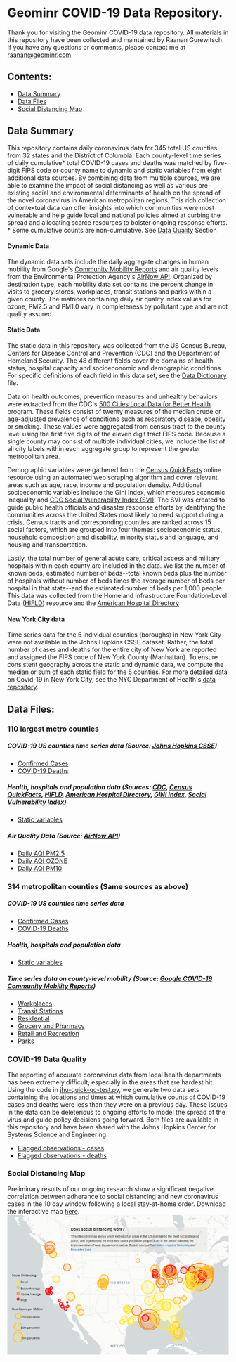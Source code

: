 # Geominr COVID-19 Data Repository.
Thank you for visiting the Geominr COVID-19 data repository. All materials in this repository have been collected and maintained by Raanan Gurewitsch. If you have any questions or comments, please contact me at raanan@geominr.com.

## Contents:
* [Data Summary](https://github.com/geominr/covid-19#data-summary)
* [Data Files](https://github.com/geominr/covid-19#data-files)
* [Social Distancing Map](https://github.com/geominr/covid-19#data-files)

## Data Summary
This repository contains daily coronavirus data for 345 total US counties from 32 states and the District of Columbia. Each county-level time series of daily cumulative* total COVID-19 cases and deaths was matched by five-digit FIPS code or county name to dynamic and static variables from eight additional data sources. By combining data from multiple sources, we are able to examine the impact of social distancing as well as various pre-existing social and environmental determinants of health on the spread of the novel coronavirus in American metropolitan regions. This rich collection of contextual data can offer insights into which communities were most vulnerable and help guide local and national policies aimed at curbing the spread and allocating scarce resources to bolster ongoing response efforts.  
\* Some cumulative counts are non-cumulative. See [Data Quality](https://github.com/geominr/covid-19#covid-19-data-quality) Section
#### Dynamic Data
The dynamic data sets include the daily aggregate changes in human mobility from Google's [Community Mobility Reports](https://www.google.com/covid19/mobility/) and air quality levels from the Environmental Protection Agency's [AirNow API](https://docs.airnowapi.org/webservices). Organized by destination type, each mobility data set contains the percent change in visits to grocery stores, workplaces, transit stations and parks within a given county. The matrices containing daily air quality index values for ozone, PM2.5 and PM1.0 vary in completeness by pollutant type and are not quality assured.
#### Static Data
<p>The static data in this repository was collected from the US Census Bureau, Centers for Disease Control and Prevention (CDC) and the Department of Homeland Security. The 48 different fields cover the domains of health status, hospital capacity and socioeconomic and demographic conditions. For specific definitions of each field in this data set, see the <a href="https://github.com/geominr/covid-19/blob/master/StaticDataDictionary.csv">Data Dictionary</a> file.</p>
<p>Data on health outcomes, prevention measures and unhealthy behaviors were extracted from the CDC's <a href="https://chronicdata.cdc.gov/500-Cities/500-Cities-Local-Data-for-Better-Health-2019-relea/6vp6-wxuq">500 Cities Local Data for Better Health</a> program. These fields consist of twenty measures of the median crude or age-adjusted prevalence of conditions such as respiratory disease, obesity or smoking. These values were aggregated from census tract to the county level using the first five digits of the eleven digit tract FIPS code. Because a single county may consist of multiple individual cities, we include the list of all city labels within each aggregate group to represent the greater metropolitan area. </p>
<p>Demographic variables were gathered from the <a href="https://www.census.gov/quickfacts/fact/table/US/PST045219">Census QuickFacts</a> online resource using an automated web scraping algorithm and cover relevant areas such as age, race, income and population density. Additional socioeconomic variables include the Gini Index, which measures economic inequality and <a href="https://svi.cdc.gov/index.html">CDC Social Vulnerability Index (SVI)</a>. The SVI was created to guide public health officials and disaster response efforts by identifying the communities across the United States most likely to need support during a crisis. Census tracts and corresponding counties are ranked across 15 social factors, which are grouped into four themes: socioeconomic status, household composition amd disability, minority status and language, and housing and transportation.</p> 
<p>Lastly, the total number of general acute care, critical access and military hospitals within each county are included in the data. We list the number of known beds, estimated number of beds--total known beds plus the number of hospitals without number of beds times the average number of beds per hospital in that state--and the estimated number of beds per 1,000 people. This data was collected from the Homeland Infrastructure Foundation-Level Data (<a href="https://hifld-geoplatform.opendata.arcgis.com/datasets/hospitals">HIFLD</a>) resource and the <a href="https://www.ahd.com/state_statistics.html">American Hospital Directory</a></p>

#### New York City data
Time series data for the 5 individual counties (boroughs) in New York City were not available in the Johns Hopkins CSSE dataset. Rather, the total number of cases and deaths for the entire city of New York are reported and assigned the FIPS code of New York County (Manhattan). To ensure consistent geography across the static and dynamic data, we compute the median or sum of each static field for the 5 counties. For more detailed data on Covid-19 in New York City, see the NYC Department of Health's [data repository](https://github.com/nychealth/coronavirus-data).
 
## Data Files:
### 110 largest metro counties
##### COVID-19 US counties time series data (Source: [Johns Hopkins CSSE](https://github.com/CSSEGISandData/COVID-19/tree/master/csse_covid_19_data/csse_covid_19_time_series))
* [Confirmed Cases](https://github.com/geominr/covid-19/blob/master/covid-county-data/110%20Cities/Covid19-cases-110USCities.csv)
* [COVID-19 Deaths](https://github.com/geominr/covid-19/blob/master/covid-county-data/110%20Cities/Covid19-deaths-110USCities.csv)

##### Health, hospitals and population data (Sources: [CDC](https://chronicdata.cdc.gov/500-Cities/500-Cities-Local-Data-for-Better-Health-2019-relea/6vp6-wxuq), [Census QuickFacts](https://www.census.gov/quickfacts/fact/table/US/PST045219), [HIFLD](https://hifld-geoplatform.opendata.arcgis.com/datasets/hospitals), [American Hospital Directory](https://www.ahd.com/state_statistics.html), [GINI Index](https://www.census.gov/topics/income-poverty/income-inequality/about/metrics/gini-index.html), [Social Vulnerability Index](https://svi.cdc.gov/index.html))
* [Static variables](https://github.com/geominr/covid-19/blob/master/covid-county-data/110%20Cities/static-110USCities.csv)

##### Air Quality Data (Source: [AirNow API](https://docs.airnowapi.org/webservices))
* [Daily AQI PM2.5](https://github.com/geominr/covid-19/blob/master/covid-county-data/110%20Cities/pm25-110.csv)
* [Daily AQI OZONE](https://github.com/geominr/covid-19/blob/master/covid-county-data/110%20Cities/ozone-110.csv)
* [Daily AQI PM10](https://github.com/geominr/covid-19/blob/master/covid-county-data/110%20Cities/pm10-110.csv)

### 314 metropolitan counties (Same sources as above)
##### COVID-19 US counties time series data
* [Confirmed Cases](https://github.com/geominr/covid-19/blob/master/covid-county-data/covid-cases.csv)
* [COVID-19 Deaths](https://github.com/geominr/covid-19/blob/master/covid-county-data/covid-deaths.csv)

##### Health, hospitals and population data
* [Static variables](https://github.com/geominr/covid-19/blob/master/covid-county-data/static.csv)

##### Time series data on county-level mobility (Source: [Google COVID-19 Community Mobility Reports](https://www.google.com/covid19/mobility/))
* [Workplaces](https://github.com/geominr/covid-19/blob/master/covid-county-data/workplaces_percent_change_from_baseline.csv)
* [Transit Stations](https://github.com/geominr/covid-19/blob/master/covid-county-data/transit_stations_percent_change_from_baseline.csv)
* [Residential](https://github.com/geominr/covid-19/blob/master/covid-county-data/residential_percent_change_from_baseline.csv)
* [Grocery and Pharmacy](https://github.com/geominr/covid-19/blob/master/covid-county-data/grocery_and_pharmacy_percent_change_from_baseline.csv)
* [Retail and Recreation](https://github.com/geominr/covid-19/blob/master/covid-county-data/retail_and_recreation_percent_change_from_baseline.csv)
* [Parks](https://github.com/geominr/covid-19/blob/master/covid-county-data/parks_percent_change_from_baseline.csv)


### COVID-19 Data Quality 
The reporting of accurate coronavirus data from local health departments has been extremely difficult, especially in the areas that are hardest hit. Using the code in [jhu-quick-qc-test.py](https://github.com/geominr/covid-19/blob/master/Data%20Quality/jhu-quick-qc-test.py), we generate two data sets containing the locations and times at which cumulative counts of COVID-19 cases and deaths were less than they were on a previous day. These issues in the data can be deleterious to ongoing efforts to model the spread of the virus and guide policy decisions going forward. Both files are available in this repository and have been shared with the Johns Hopkins Center for Systems Science and Engineering.
* [Flagged observations - cases](https://github.com/geominr/covid-19/blob/master/covid-county-data/data-quality/jhu_uscounty_covidCases_flags.csv)
* [Flagged observations - deaths](https://github.com/geominr/covid-19/blob/master/covid-county-data/data-quality/jhu_uscounty_covidDeaths_flags.csv)


### Social Distancing Map
Preliminary results of our ongoing research show a significant negative correlation between adherance to social distancing and new coronavirus cases in the 10 day window following a local stay-at-home order. Download the interactive map [here](https://github.com/geominr/covid-19/blob/master/social-distancing-map.html).
![Map](mapscreenshot.png)



